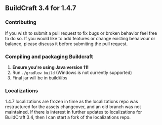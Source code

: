 ## BuildCraft 3.4 for 1.4.7

### Contributing
If you wish to submit a pull request to fix bugs or broken behavior feel free to
do so. If you would like to add features or change existing behaivour or balance,
please discuss it before submiting the pull request.

### Compiling and packaging Buildcraft
1. **Ensure you're using Java version 11!**
2. Run `./gradlew build` (Windows is not currently supported)
3. Final jar will be in build/libs

### Localizations
1.4.7 localizations are frozen in time as the localizations repo was restructured
for the assets changeover, and an old branch was not maintained. If there is
interest in further updates to localizations for BuildCraft 3.4, then I can
start a fork of the localizations repo.
